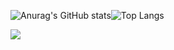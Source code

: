 
![Anurag's GitHub stats](https://github-readme-stats.vercel.app/api?username=Phoenix-Ra&show_icons=true&theme=radical)![Top Langs](https://github-readme-stats.vercel.app/api/top-langs/?username=Phoenix-Ra&size_weight=0.5&count_weight=0.5&langs_count=8&theme=radical)


<a href="https://www.youtube.com/channel/UCPlvJUaG6ZfdYasCjSFHoqw" alt="YouTube">
    <img align="center" src="https://static.vecteezy.com/system/resources/thumbnails/022/721/714/small/youtube-logo-for-popular-online-media-content-creation-website-and-application-free-png.png">
</a>
